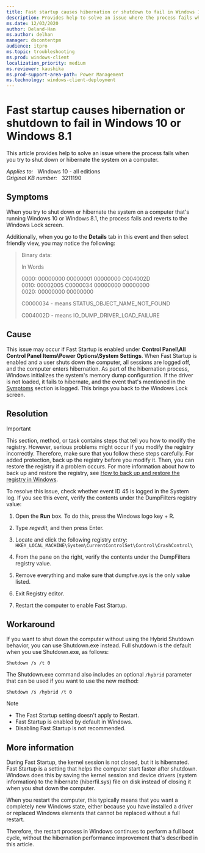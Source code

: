 ```yaml
---
title: Fast startup causes hibernation or shutdown to fail in Windows 10 or Windows 8.1
description: Provides help to solve an issue where the process fails when you try to shut down or hibernate the system on a computer.
ms.date: 12/03/2020
author: Deland-Han
ms.author: delhan
manager: dscontentpm
audience: itpro
ms.topic: troubleshooting
ms.prod: windows-client
localization_priority: medium
ms.reviewer: kaushika
ms.prod-support-area-path: Power Management
ms.technology: windows-client-deployment
---
```

# Fast startup causes hibernation or shutdown to fail in Windows 10 or Windows 8.1

This article provides help to solve an issue where the process fails when you try to shut down or hibernate the system on a computer.

_Applies to:_ &nbsp; Windows 10 - all editions  
_Original KB number:_ &nbsp; 3211190

## Symptoms

When you try to shut down or hibernate the system on a computer that's running Windows 10 or Windows 8.1, the process fails and reverts to the Windows Lock screen.

Additionally, when you go to the **Details** tab in this event and then select friendly view, you may notice the following:

> Binary data:
>
> In Words
>
> 0000: 00000000 00000001 00000000 C004002D  
 0010: 00002005 C0000034 00000000 00000000  
 0020: 00000000 00000000
>
> C0000034 - means STATUS_OBJECT_NAME_NOT_FOUND
>
> C004002D - means IO_DUMP_DRIVER_LOAD_FAILURE

## Cause

This issue may occur if Fast Startup is enabled under **Control Panel\\All Control Panel Items\\Power Options\\System Settings**. When Fast Startup is enabled and a user shuts down the computer, all sessions are logged off, and the computer enters hibernation. As part of the hibernation process, Windows initializes the system's memory dump configuration. If the driver is not loaded, it fails to hibernate, and the event that's mentioned in the [Symptoms](#symptoms) section is logged. This brings you back to the Windows Lock screen.

## Resolution

> [!IMPORTANT]
> This section, method, or task contains steps that tell you how to modify the registry. However, serious problems might occur if you modify the registry incorrectly. Therefore, make sure that you follow these steps carefully. For added protection, back up the registry before you modify it. Then, you can restore the registry if a problem occurs. For more information about how to back up and restore the registry, see
[How to back up and restore the registry in Windows](https://support.microsoft.com/help/322756).

To resolve this issue, check whether event ID 45 is logged in the System log. If you see this event, verify the contents under the DumpFilters registry value:

1. Open the **Run** box. To do this, press the Windows logo key‌ + R.
2. Type *regedit*, and then press Enter.
3. Locate and click the following registry entry:  
    `HKEY_LOCAL_MACHINE\System\CurrentControlSet\Control\CrashControl\`

4. From the pane on the right, verify the contents under the DumpFilters registry value.
5. Remove everything and make sure that dumpfve.sys is the only value listed.
6. Exit Registry editor.
7. Restart the computer to enable Fast Startup.

## Workaround

If you want to shut down the computer without using the Hybrid Shutdown behavior, you can use Shutdown.exe instead. Full shutdown is the default when you use Shutdown.exe, as follows:

```console
Shutdown /s /t 0  
```

The Shutdown.exe command also includes an optional `/hybrid`  parameter that can be used if you want to use the new method:

```console
Shutdown /s /hybrid /t 0 
```

> [!NOTE]
>
> - The Fast Startup setting doesn't apply to Restart.
> - Fast Startup is enabled by default in Windows.
> - Disabling Fast Startup is not recommended.

## More information

During Fast Startup, the kernel session is not closed, but it is hibernated. Fast Startup is a setting that helps the computer start faster after shutdown. Windows does this by saving the kernel session and device drivers (system information) to the hibernate (hiberfil.sys) file on disk instead of closing it when you shut down the computer.

When you restart the computer, this typically means that you want a completely new Windows state, either because you have installed a driver or replaced Windows elements that cannot be replaced without a full restart.

Therefore, the restart process in Windows continues to perform a full boot cycle, without the hibernation performance improvement that's described in this article.
